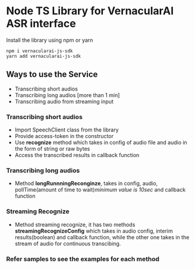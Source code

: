 # Node TS Library for VernacularAI ASR interface

Install the library using npm or yarn
```
npm i vernacularai-js-sdk
yarn add vernacularai-js-sdk
```

## Ways to use the Service
- Transcribing short audios
- Transcribing long audios [more than 1 min]
- Transcribing audio from streaming input

### Transcribing short audios

- Import SpeechClient class from the library
- Provide access-token in the constructor
- Use **recognize** method which takes in config of audio file and audio in the form of string or raw bytes
- Access the transcribed results in callback function

### Transcribing long audios

- Method **longRunnningReconginze**, takes in config, audio, pollTime(amount of time to wait)*minimum value is 10sec* and callback function

### Streaming Recognize

- Method streaming recognize, it has two methods **streamingRecognizeConfig** which takes in audio config, interim results(boolean) and callback function, while the other one takes in the stream of audio for continuous transcibing.

### Refer samples to see the examples for each method
